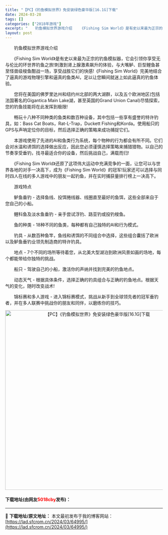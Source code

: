 ```yaml
---
title: "【PC】《钓鱼模拟世界》免安装绿色豪华版[16.1G]下载"
date: 2024-03-28
tags: []
categories: ["2018年游戏"]
excerpt: "　　钓鱼模拟世界游戏介绍 　　《Fishing Sim World》是有史以来最为正宗的钓鱼模拟器，它会引领你享受无与伦比的环世界钓鱼之旅!刺激到肾上腺激素飙升的体验，与大嘴鲈、巨型鲤鱼甚至怪兽级梭鱼酣战一场，享受战胜它们的快感!《Fishing Sim World》完美地结合了逼真的游戏物理引擎和&hellip;"
layout: post
---
```


 <p>　　钓鱼模拟世界游戏介绍</p> <p>　　《Fishing Sim World》是有史以来最为正宗的钓鱼模拟器，它会引领你享受无与伦比的环世界钓鱼之旅!刺激到肾上腺激素飙升的体验，与大嘴鲈、巨型鲤鱼甚至怪兽级梭鱼酣战一场，享受战胜它们的快感!《Fishing Sim World》完美地结合了逼真的游戏物理引擎和逼真的鱼类AI，足以让您瞬间就迷上如此逼真的钓鱼体验。</p> <p>　　您将在美国的佛罗里达州和纽约州北部的两大湖群，以及五个欧洲地区(包括法国著名的Gigantica Main Lake湖，甚至英国的Grand Union Canal)尽情探索，您的钓鱼技能将在此发挥到极限!</p> <p>　　畅玩十八种不同种类的鱼类和数百种设备，其中包括一些享有盛誉的特许钓具，如：Bass Cat Boats，Rat-L-Trap，Duckett Fishing和Korda。使用船只的GPS与声呐定位你的目标，然后选择正确的策略来成功捕捉它们。</p> <p>　　本游戏使用了先进的AI和鱼类行为系统，每个物种的行为都会有所不同。它们会对水温和诱饵的选择做出反应，因此您必须谨慎选择策略来捕猎猎物。以自己的节奏享受垂钓，找寻最适合你的设备，然后挑战自己，满载而归!</p> <p>　　《Fishing Sim World》还原了这项伟大运动中充满竞争的一面，让您可以与世界各地的对手一决高下，成为《Fishing Sim World》的冠军!玩家还可以选择与同时四人在线的多人游戏中的朋友一起钓鱼，并在实时捕获量排行榜上一决高下。</p> <p>　　游戏特点</p> <p>　　鲈鱼垂钓 - 选择鱼线、投饵捲线器、线圈直至最好的鱼饵，这些全部来自于您自己的小船。</p> <p>　　鲤科鱼及淡水鱼垂钓 - 亲手尝试浮钓、路亚钓或投钓梭鱼。</p> <p>　　鱼的种类 - 18种不同的鱼类，每种都有自己独特的AI和行为模式。</p> <p>　　钓具 - 从数百种鱼竿，鱼线和诱饵的不同组合中选择，这些组合囊括了欧洲以及鲈鱼垂钓业领先制造商的特许钓具。</p> <p>　　地点 - 7个不同的场所等待着您，从北美大型湖泊到欧洲风景如画的场地，每个都能带给你独特的挑战。</p> <p>　　船只 - 驾驶自己的小船，激活你的声纳并找到完美的钓鱼地点。</p> <p>　　动态天气 - 根据具体条件，选择正确的钓具组合与正确的钓鱼地点。根据天气的变化，随时改变战术!</p> <p>　　锦标赛和多人游戏 - 进入锦标赛模式，挑战从新手到全球领先者的冠军垂钓者，并在多人联赛中挑战你的朋友和同伴，以磨练你的技巧。</p> <p align="center"><img align="" border="0" src="https://lad.sfcrom.cn/wp-content/uploads/2024/03/20240327_6604a92c0fb6e.jpg" width="575" alt="【PC】《钓鱼模拟世界》免安装绿色豪华版[16.1G]下载" /></p> <p><h4>下载地址(由网友<font color="red">5018cby</font>发布)：</h4></p> 

---
📖 **下载地址/原文地址：** 本文最初发布于我的博客网站：[https://lad.sfcrom.cn/2024/03/64995/](https://lad.sfcrom.cn/2024/03/64995/)

